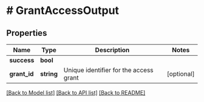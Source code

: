# # GrantAccessOutput

## Properties

Name | Type | Description | Notes
------------ | ------------- | ------------- | -------------
**success** | **bool** |  |
**grant_id** | **string** | Unique identifier for the access grant | [optional]

[[Back to Model list]](../../README.md#models) [[Back to API list]](../../README.md#endpoints) [[Back to README]](../../README.md)
